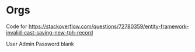 # Orgs

Code for https://stackoverflow.com/questions/72780359/entity-framework-invalid-cast-saving-new-tph-record

User Admin
Password blank
